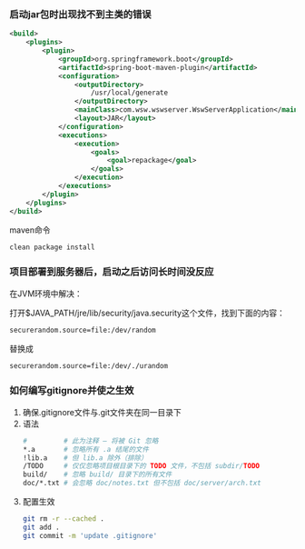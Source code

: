 ### 启动jar包时出现找不到主类的错误

```xml
<build>
    <plugins>
        <plugin>
            <groupId>org.springframework.boot</groupId>
            <artifactId>spring-boot-maven-plugin</artifactId>
            <configuration>
                <outputDirectory>
                    /usr/local/generate			
                </outputDirectory>
                <mainClass>com.wsw.wswserver.WswServerApplication</mainClass>
                <layout>JAR</layout>
            </configuration>
            <executions>
                <execution>
                    <goals>
                        <goal>repackage</goal>
                    </goals>
                </execution>
            </executions>
        </plugin>
    </plugins>
</build>
```

maven命令

```bash
clean package install
```

### 项目部署到服务器后，启动之后访问长时间没反应

在JVM环境中解决：

打开$JAVA_PATH/jre/lib/security/java.security这个文件，找到下面的内容：

```bash
securerandom.source=file:/dev/random
```

替换成

```bash
securerandom.source=file:/dev/./urandom
```

### 如何编写gitignore并使之生效
1. 确保.gitignore文件与.git文件夹在同一目录下
2. 语法
    ```bash
    #         # 此为注释 – 将被 Git 忽略
    *.a       # 忽略所有 .a 结尾的文件
    !lib.a    # 但 lib.a 除外（排除）
    /TODO     # 仅仅忽略项目根目录下的 TODO 文件，不包括 subdir/TODO
    build/    # 忽略 build/ 目录下的所有文件
    doc/*.txt # 会忽略 doc/notes.txt 但不包括 doc/server/arch.txt
    ```
3. 配置生效
    ```bash
    git rm -r --cached .
    git add .
    git commit -m 'update .gitignore'
    ```